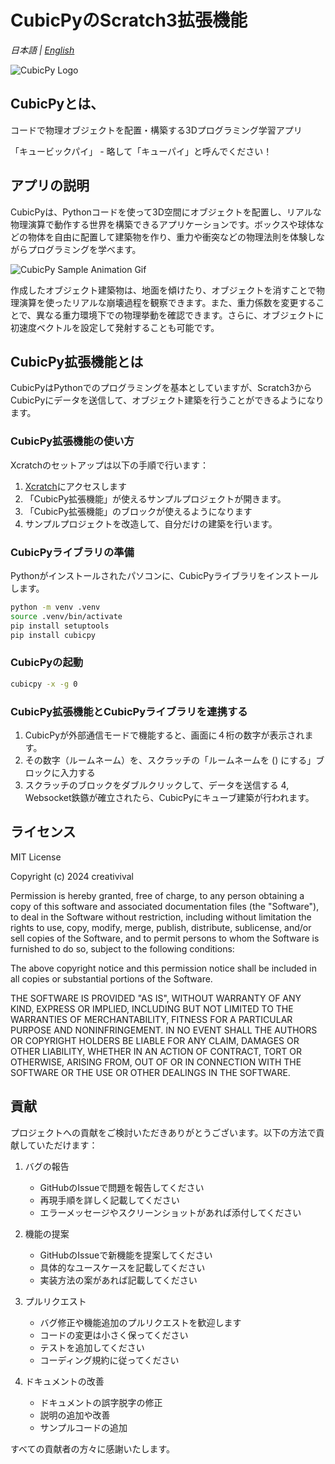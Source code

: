 # CubicPyのScratch3拡張機能

*日本語 | [English](https://creativival.github.io/cubicpy-extension/)*

![CubicPy Logo](https://creativival.github.io/CubicPy/assets/cubicpy_logo.png)

## CubicPyとは、

コードで物理オブジェクトを配置・構築する3Dプログラミング学習アプリ

「キュービックパイ」 - 略して「キューパイ」と呼んでください！

## アプリの説明

CubicPyは、Pythonコードを使って3D空間にオブジェクトを配置し、リアルな物理演算で動作する世界を構築できるアプリケーションです。ボックスや球体などの物体を自由に配置して建築物を作り、重力や衝突などの物理法則を体験しながらプログラミングを学べます。

![CubicPy Sample Animation Gif](https://creativival.github.io/CubicPy/assets/cubicpy_sample.gif)

作成したオブジェクト建築物は、地面を傾けたり、オブジェクトを消すことで物理演算を使ったリアルな崩壊過程を観察できます。また、重力係数を変更することで、異なる重力環境下での物理挙動を確認できます。さらに、オブジェクトに初速度ベクトルを設定して発射することも可能です。

## CubicPy拡張機能とは

CubicPyはPythonでのプログラミングを基本としていますが、Scratch3からCubicPyにデータを送信して、オブジェクト建築を行うことができるようになります。

### CubicPy拡張機能の使い方

Xcratchのセットアップは以下の手順で行います：

1. [Xcratch](https://xcratch.github.io/editor/#https://creativival.github.io/cubicpy-extension/projects/example.sb3)にアクセスします
2. 「CubicPy拡張機能」が使えるサンプルプロジェクトが開きます。
3. 「CubicPy拡張機能」のブロックが使えるようになります
4. サンプルプロジェクトを改造して、自分だけの建築を行います。


###  CubicPyライブラリの準備

Pythonがインストールされたパソコンに、CubicPyライブラリをインストールします。

```bash
python -m venv .venv
source .venv/bin/activate
pip install setuptools
pip install cubicpy
```

### CubicPyの起動

```bash
cubicpy -x -g 0
```

### CubicPy拡張機能とCubicPyライブラリを連携する

1. CubicPyが外部通信モードで機能すると、画面に４桁の数字が表示されます。
2. その数字（ルームネーム）を、スクラッチの「ルームネームを () にする」ブロックに入力する
3. スクラッチのブロックをダブルクリックして、データを送信する
4, Websocket鉄鏃が確立されたら、CubicPyにキューブ建築が行われます。


## ライセンス

MIT License

Copyright (c) 2024 creativival

Permission is hereby granted, free of charge, to any person obtaining a copy
of this software and associated documentation files (the "Software"), to deal
in the Software without restriction, including without limitation the rights
to use, copy, modify, merge, publish, distribute, sublicense, and/or sell
copies of the Software, and to permit persons to whom the Software is
furnished to do so, subject to the following conditions:

The above copyright notice and this permission notice shall be included in all
copies or substantial portions of the Software.

THE SOFTWARE IS PROVIDED "AS IS", WITHOUT WARRANTY OF ANY KIND, EXPRESS OR
IMPLIED, INCLUDING BUT NOT LIMITED TO THE WARRANTIES OF MERCHANTABILITY,
FITNESS FOR A PARTICULAR PURPOSE AND NONINFRINGEMENT. IN NO EVENT SHALL THE
AUTHORS OR COPYRIGHT HOLDERS BE LIABLE FOR ANY CLAIM, DAMAGES OR OTHER
LIABILITY, WHETHER IN AN ACTION OF CONTRACT, TORT OR OTHERWISE, ARISING FROM,
OUT OF OR IN CONNECTION WITH THE SOFTWARE OR THE USE OR OTHER DEALINGS IN THE
SOFTWARE.

## 貢献

プロジェクトへの貢献をご検討いただきありがとうございます。以下の方法で貢献していただけます：

1. バグの報告
   - GitHubのIssueで問題を報告してください
   - 再現手順を詳しく記載してください
   - エラーメッセージやスクリーンショットがあれば添付してください

2. 機能の提案
   - GitHubのIssueで新機能を提案してください
   - 具体的なユースケースを記載してください
   - 実装方法の案があれば記載してください

3. プルリクエスト
   - バグ修正や機能追加のプルリクエストを歓迎します
   - コードの変更は小さく保ってください
   - テストを追加してください
   - コーディング規約に従ってください

4. ドキュメントの改善
   - ドキュメントの誤字脱字の修正
   - 説明の追加や改善
   - サンプルコードの追加

すべての貢献者の方々に感謝いたします。


